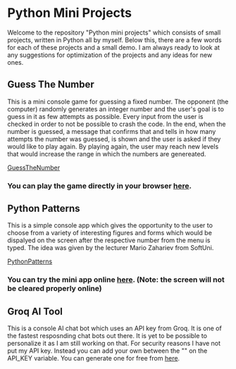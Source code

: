 # Python Mini Projects
Welcome to the repository "Python mini projects" which consists of small projects, written in Python all by myself. Below this, there are a few words for each of these projects and a small demo. I am always ready to look at any suggestions for optimization of the projects and any ideas for new ones. 


## Guess The Number
This is a mini console game for guessing a fixed number. The opponent (the computer) randomly generates an integer number and the user's goal is to guess in it as few attempts as possible. Every input from the user is checked in order to not be possible to crash the code. In the end, when the number is guessed, a message that confirms that and tells in how many attempts the number was guessed, is shown and the user is asked if they would like to play again. By playing again, the user may reach new levels that would increase the range in which the numbers are genereated. 

[GuessTheNumber](guess-the-number-game/main.py)
### You can play the game directly in your browser [here](https://replit.com/@igkrastev/Guess-The-Number?popupId=a7e1b29d-f854-414b-aa52-9ede0965faa9).

## Python Patterns
This is a simple console app which gives the opportunity to the user to choose from a variety of interesting figures and forms which would be dispalyed on the screen after the respective number from the menu is typed. The idea was given by the lecturer Mario Zahariev from SoftUni. 

[PythonPatterns](python-patterns/pattern_project.py)
### You can try the mini app online [here](https://replit.com/@igkrastev/PythonPatterns?popupId=aaa073cd-eba4-43e2-aee5-e398ae322edc). (Note: the screen will not be cleared properly online)

## Groq AI Tool
This is a console AI chat bot which uses an API key from Groq. It is one of the fastest resposnding chat bots out there. It is yet to be possible to personalize it as I am still working on that. For security reasons I have not put my API key. Instead you can add your own between the "" on the API_KEY variable. You can generate one for free from [here](https://groq.com/).
